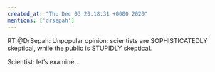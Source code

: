 ```yaml
---
created_at: "Thu Dec 03 20:18:31 +0000 2020"
mentions: ['drsepah']
---
```


RT @DrSepah: Unpopular opinion: scientists are SOPHISTICATEDLY skeptical, while the public is STUPIDLY skeptical.

Scientist: let’s examine…